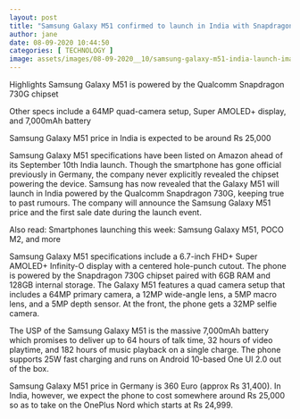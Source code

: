 ```yaml
---
layout: post
title: "Samsung Galaxy M51 confirmed to launch in India with Snapdragon 730G SoC"
author: jane 
date: 08-09-2020 10:44:50 
categories: [ TECHNOLOGY ] 
image: assets/images/08-09-2020__10/samsung-galaxy-m51-india-launch-image.jpg
---
```

Highlights Samsung Galaxy M51 is powered by the Qualcomm Snapdragon 730G chipset

Other specs include a 64MP quad-camera setup, Super AMOLED+ display, and 7,000mAh battery

Samsung Galaxy M51 price in India is expected to be around Rs 25,000

Samsung Galaxy M51 specifications have been listed on Amazon ahead of its September 10th India launch. Though the smartphone has gone official previously in Germany, the company never explicitly revealed the chipset powering the device. Samsung has now revealed that the Galaxy M51 will launch in India powered by the Qualcomm Snapdragon 730G, keeping true to past rumours. The company will announce the Samsung Galaxy M51 price and the first sale date during the launch event.

Also read: Smartphones launching this week: Samsung Galaxy M51, POCO M2, and more

Samsung Galaxy M51 specifications include a 6.7-inch FHD+ Super AMOLED+ Infinity-O display with a centered hole-punch cutout. The phone is powered by the Snapdragon 730G chipset paired with 6GB RAM and 128GB internal storage. The Galaxy M51 features a quad camera setup that includes a 64MP primary camera, a 12MP wide-angle lens, a 5MP macro lens, and a 5MP depth sensor. At the front, the phone gets a 32MP selfie camera.

The USP of the Samsung Galaxy M51 is the massive 7,000mAh battery which promises to deliver up to 64 hours of talk time, 32 hours of video playtime, and 182 hours of music playback on a single charge. The phone supports 25W fast charging and runs on Android 10-based One UI 2.0 out of the box.

Samsung Galaxy M51 price in Germany is 360 Euro (approx Rs 31,400). In India, however, we expect the phone to cost somewhere around Rs 25,000 so as to take on the OnePlus Nord which starts at Rs 24,999.